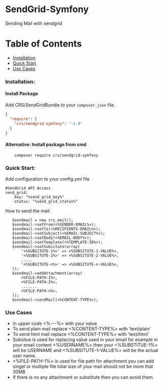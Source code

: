# SendGrid-Symfony
Sending Mail with sendgrid

# Table of Contents

* [Installation](#installation)
* [Quick Start](#quick-start)
* [Use Cases](#use-cases)

<a name="installation"></a>
### Installation:

#### Install Package

Add CRS/SendGridBundle to your `composer.json` file.

```json
{
  "require": {
    "crs/sendgrid-symfony": "~1.0"
  }
}
```
#### Alternative: Install package from cmd
```
	composer require crs/sendgrid-symfony
```
### Quick Start:
<a name="quick-start"></a>
Add configuration to your config.yml file

```
#SendGrid API Access
send_grid:
    key: "%send_grid_key%"
    status: "%send_grid_status%"

```

How to send the mail:
```
   $sendmail = new crs_mail();
   $sendmail->setFrom(<%SENDER-EMAIL%>);
   $sendmail->setTo(<%RECIPIENTS-EMAIL%>);
   $sendmail->setSubject(<%EMAIL-SUBJECT%>);
   $sendmail->setBody(<%EMAIL-BODY%>);
   $sendmail->setTemplate(<%TEMPLATE-ID%>);
   $sendmail->setSubsitute(array(
       '<%SUBSITUTE-1%>' => <%SUBSITUTE-1-VALUE%>,
       '<%SUBSITUTE-2%>' => <%SUBSITUTE-2-VALUE%>,
       .....
       '<%SUBSITUTE-n%>' => <%SUBSITUTE-n-VALUE%>,
   ));
   $sendmail->addAttachment(array(
       <%FILE-PATH-1%>,
       <%FILE-PATH-2%>,
       .......
       <%FILE-PATH-n%>,
   ));
   $sendmail->sendMail(<%CONTENT-TYPE%>);
```
<a name="use-cases"></a>
### Use Cases
* In upper code <%---%> with your value
* To send plain mail replace <%CONTENT-TYPE%> with 'text/plain'
* To send html mail replace <%CONTENT-TYPE%> with 'text/html'
* Subsitue is used for replacing value used in your email for example in your email content <%USERNAME%> then your <%SUBSTITUE-1%> will be USERNAME and <%SUBSITUTE-1-VALUE%> will be the actual user name.
* <%FILE-PATH-1%> is used for file path for attachment you can add singel or multiple file total size of your mail should not be more that 30MB
* If there is no any attachment or substitute then you can avoid them.
